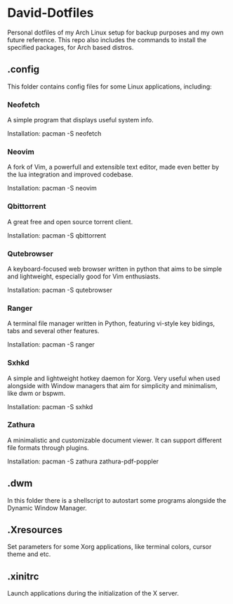 # David-Dotfiles
Personal dotfiles of my Arch Linux setup for backup purposes and my own future reference.
This repo also includes the commands to install the specified packages, for Arch based distros.

## .config
This folder contains config files for some Linux applications, including:

### Neofetch
A simple program that displays useful system info.

Installation: pacman -S neofetch

### Neovim
A fork of Vim, a powerfull and extensible text editor, made even better by the lua integration and improved codebase.

Installation: pacman -S neovim

### Qbittorrent
A great free and open source torrent client.

Installation: pacman -S qbittorrent

### Qutebrowser
A keyboard-focused web browser written in python that aims to be simple and lightweight, especially good for Vim enthusiasts.

Installation: pacman -S qutebrowser

### Ranger
A terminal file manager written in Python, featuring vi-style key bidings, tabs and several other features.

Installation: pacman -S ranger

### Sxhkd
A simple and lightweight hotkey daemon for Xorg. Very useful when used alongside with Window managers that aim for simplicity and minimalism, like dwm or bspwm.

Installation: pacman -S sxhkd

### Zathura
A minimalistic and customizable document viewer. It can support different file formats through plugins.

Installation: pacman -S zathura zathura-pdf-poppler

## .dwm
In this folder there is a shellscript to autostart some programs alongside the Dynamic Window Manager.

## .Xresources
Set parameters for some Xorg applications, like terminal colors, cursor theme and etc.

## .xinitrc
Launch applications during the initialization of the X server.



